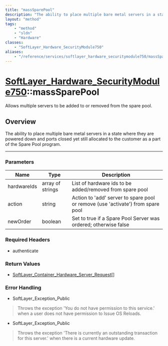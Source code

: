 ```yaml
---
title: "massSparePool"
description: "The ability to place multiple bare metal servers in a state where they are powered down and ports closed yet still alloc... "
layout: "method"
tags:
    - "method"
    - "sldn"
    - "Hardware"
classes:
    - "SoftLayer_Hardware_SecurityModule750"
aliases:
    - "/reference/services/softlayer_hardware_securitymodule750/massSparePool"
---
```

# [SoftLayer_Hardware_SecurityModule750](/reference/services/SoftLayer_Hardware_SecurityModule750)::massSparePool


Allows multiple servers to be added to or removed from the spare pool.


## Overview 
The ability to place multiple bare metal servers in a state where they are powered down and ports closed yet still allocated to the customer as a part of the Spare Pool program. 

-----

### Parameters 
|Name | Type | Description |
| --- | --- | --- |
|hardwareIds| array of strings| List of hardware ids to be added/removed from spare pool|
|action| string| Action to 'add' server to spare pool or remove (use 'activate') from spare pool|
|newOrder| boolean| Set to true if a Spare Pool Server was ordered; otherwise false|


### Required Headers
* authenticate


### Return Values
* <a href='/reference/datatypes/SoftLayer_Container_Hardware_Server_Request'>SoftLayer_Container_Hardware_Server_Request[] </a>



### Error Handling

* SoftLayer_Exception_Public 

> Throws the exception 'You do not have permission to this service.' when a user does not have permission to Issue OS Reloads. 

* SoftLayer_Exception_Public 

> Throws the exception 'There is currently an outstanding transaction for this server.' when there is a current hardware update. 



